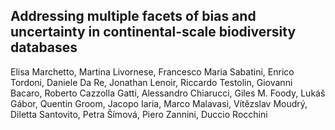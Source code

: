 ## Addressing multiple facets of bias and uncertainty in continental-scale biodiversity databases

Elisa Marchetto, Martina Livornese, Francesco Maria Sabatini, Enrico Tordoni, Daniele Da Re, Jonathan Lenoir, Riccardo Testolin, Giovanni Bacaro, Roberto Cazzolla Gatti, Alessandro Chiarucci, Giles M. Foody, Lukáš Gábor, Quentin Groom, Jacopo Iaria, Marco Malavasi, Vítězslav Moudrý, Diletta Santovito, Petra Šímová, Piero Zannini, Duccio Rocchini 
